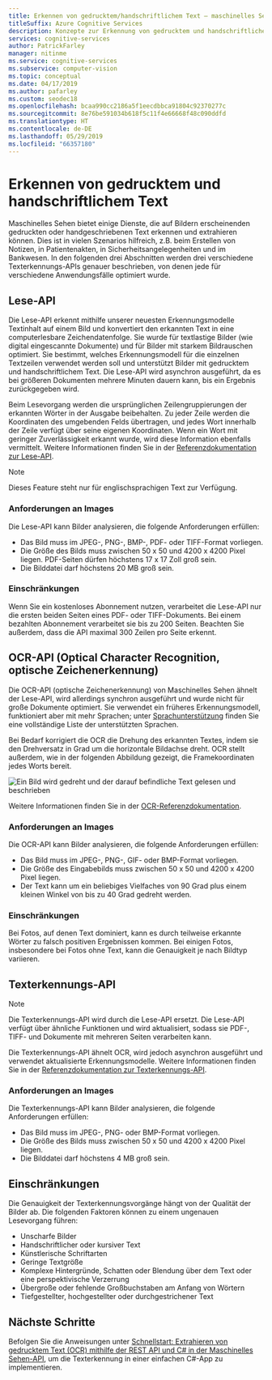 ```yaml
---
title: Erkennen von gedrucktem/handschriftlichem Text – maschinelles Sehen
titleSuffix: Azure Cognitive Services
description: Konzepte zur Erkennung von gedrucktem und handschriftlichem Text in Bildern mithilfe der Maschinelles Sehen-API.
services: cognitive-services
author: PatrickFarley
manager: nitinme
ms.service: cognitive-services
ms.subservice: computer-vision
ms.topic: conceptual
ms.date: 04/17/2019
ms.author: pafarley
ms.custom: seodec18
ms.openlocfilehash: bcaa990cc2186a5f1eecdbbca91804c92370277c
ms.sourcegitcommit: 8e76be591034b618f5c11f4e66668f48c090ddfd
ms.translationtype: HT
ms.contentlocale: de-DE
ms.lasthandoff: 05/29/2019
ms.locfileid: "66357180"
---
```

# <a name="recognize-printed-and-handwritten-text"></a>Erkennen von gedrucktem und handschriftlichem Text

Maschinelles Sehen bietet einige Dienste, die auf Bildern erscheinenden gedruckten oder handgeschriebenen Text erkennen und extrahieren können. Dies ist in vielen Szenarios hilfreich, z.B. beim Erstellen von Notizen, in Patientenakten, in Sicherheitsangelegenheiten und im Bankwesen. In den folgenden drei Abschnitten werden drei verschiedene Texterkennungs-APIs genauer beschrieben, von denen jede für verschiedene Anwendungsfälle optimiert wurde.

## <a name="read-api"></a>Lese-API

Die Lese-API erkennt mithilfe unserer neuesten Erkennungsmodelle Textinhalt auf einem Bild und konvertiert den erkannten Text in eine computerlesbare Zeichendatenfolge. Sie wurde für textlastige Bilder (wie digital eingescannte Dokumente) und für Bilder mit starkem Bildrauschen optimiert. Sie bestimmt, welches Erkennungsmodell für die einzelnen Textzeilen verwendet werden soll und unterstützt Bilder mit gedrucktem und handschriftlichem Text. Die Lese-API wird asynchron ausgeführt, da es bei größeren Dokumenten mehrere Minuten dauern kann, bis ein Ergebnis zurückgegeben wird.

Beim Lesevorgang werden die ursprünglichen Zeilengruppierungen der erkannten Wörter in der Ausgabe beibehalten. Zu jeder Zeile werden die Koordinaten des umgebenden Felds übertragen, und jedes Wort innerhalb der Zeile verfügt über seine eigenen Koordinaten. Wenn ein Wort mit geringer Zuverlässigkeit erkannt wurde, wird diese Information ebenfalls vermittelt. Weitere Informationen finden Sie in der [Referenzdokumentation zur Lese-API](https://westus.dev.cognitive.microsoft.com/docs/services/5adf991815e1060e6355ad44/operations/2afb498089f74080d7ef85eb).

> [!NOTE]
> Dieses Feature steht nur für englischsprachigen Text zur Verfügung.

### <a name="image-requirements"></a>Anforderungen an Images

Die Lese-API kann Bilder analysieren, die folgende Anforderungen erfüllen:

- Das Bild muss im JPEG-, PNG-, BMP-, PDF- oder TIFF-Format vorliegen.
- Die Größe des Bilds muss zwischen 50 x 50 und 4200 x 4200 Pixel liegen. PDF-Seiten dürfen höchstens 17 x 17 Zoll groß sein.
- Die Bilddatei darf höchstens 20 MB groß sein.

### <a name="limitations"></a>Einschränkungen

Wenn Sie ein kostenloses Abonnement nutzen, verarbeitet die Lese-API nur die ersten beiden Seiten eines PDF- oder TIFF-Dokuments. Bei einem bezahlten Abonnement verarbeitet sie bis zu 200 Seiten. Beachten Sie außerdem, dass die API maximal 300 Zeilen pro Seite erkennt.

## <a name="ocr-optical-character-recognition-api"></a>OCR-API (Optical Character Recognition, optische Zeichenerkennung)

Die OCR-API (optische Zeichenerkennung) von Maschinelles Sehen ähnelt der Lese-API, wird allerdings synchron ausgeführt und wurde nicht für große Dokumente optimiert. Sie verwendet ein früheres Erkennungsmodell, funktioniert aber mit mehr Sprachen; unter [Sprachunterstützung](language-support.md#text-recognition) finden Sie eine vollständige Liste der unterstützten Sprachen.

Bei Bedarf korrigiert die OCR die Drehung des erkannten Textes, indem sie den Drehversatz in Grad um die horizontale Bildachse dreht. OCR stellt außerdem, wie in der folgenden Abbildung gezeigt, die Framekoordinaten jedes Worts bereit.

![Ein Bild wird gedreht und der darauf befindliche Text gelesen und beschrieben](./Images/vision-overview-ocr.png)

Weitere Informationen finden Sie in der [OCR-Referenzdokumentation](https://westus.dev.cognitive.microsoft.com/docs/services/5adf991815e1060e6355ad44/operations/56f91f2e778daf14a499e1fc).

### <a name="image-requirements"></a>Anforderungen an Images

Die OCR-API kann Bilder analysieren, die folgende Anforderungen erfüllen:

* Das Bild muss im JPEG-, PNG-, GIF- oder BMP-Format vorliegen.
* Die Größe des Eingabebilds muss zwischen 50 x 50 und 4200 x 4200 Pixel liegen.
* Der Text kann um ein beliebiges Vielfaches von 90 Grad plus einem kleinen Winkel von bis zu 40 Grad gedreht werden.

### <a name="limitations"></a>Einschränkungen

Bei Fotos, auf denen Text dominiert, kann es durch teilweise erkannte Wörter zu falsch positiven Ergebnissen kommen. Bei einigen Fotos, insbesondere bei Fotos ohne Text, kann die Genauigkeit je nach Bildtyp variieren.

## <a name="recognize-text-api"></a>Texterkennungs-API

> [!NOTE]
> Die Texterkennungs-API wird durch die Lese-API ersetzt. Die Lese-API verfügt über ähnliche Funktionen und wird aktualisiert, sodass sie PDF-, TIFF- und Dokumente mit mehreren Seiten verarbeiten kann.

Die Texterkennungs-API ähnelt OCR, wird jedoch asynchron ausgeführt und verwendet aktualisierte Erkennungsmodelle. Weitere Informationen finden Sie in der [Referenzdokumentation zur Texterkennungs-API](https://westus.dev.cognitive.microsoft.com/docs/services/5adf991815e1060e6355ad44/operations/587f2c6a154055056008f200).

### <a name="image-requirements"></a>Anforderungen an Images

Die Texterkennungs-API kann Bilder analysieren, die folgende Anforderungen erfüllen:

- Das Bild muss im JPEG-, PNG- oder BMP-Format vorliegen.
- Die Größe des Bilds muss zwischen 50 x 50 und 4200 x 4200 Pixel liegen.
- Die Bilddatei darf höchstens 4 MB groß sein.

## <a name="limitations"></a>Einschränkungen

Die Genauigkeit der Texterkennungsvorgänge hängt von der Qualität der Bilder ab. Die folgenden Faktoren können zu einem ungenauen Lesevorgang führen:

* Unscharfe Bilder
* Handschriftlicher oder kursiver Text
* Künstlerische Schriftarten
* Geringe Textgröße
* Komplexe Hintergründe, Schatten oder Blendung über dem Text oder eine perspektivische Verzerrung
* Übergroße oder fehlende Großbuchstaben am Anfang von Wörtern
* Tiefgestellter, hochgestellter oder durchgestrichener Text

## <a name="next-steps"></a>Nächste Schritte

Befolgen Sie die Anweisungen unter [Schnellstart: Extrahieren von gedrucktem Text (OCR) mithilfe der REST API und C# in der Maschinelles Sehen-API](./quickstarts/csharp-print-text.md), um die Texterkennung in einer einfachen C#-App zu implementieren.
